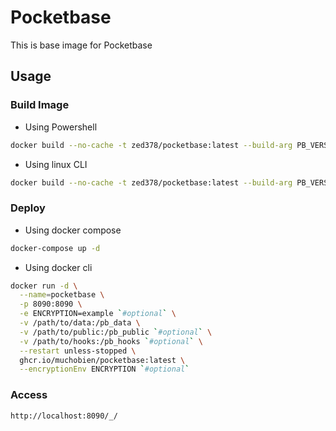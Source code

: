 # Pocketbase

This is base image for Pocketbase

## Usage

### Build Image

- Using Powershell

```bash
docker build --no-cache -t zed378/pocketbase:latest --build-arg PB_VERSION=$((Invoke-WebRequest -Uri "https://api.github.com/repos/pocketbase/pocketbase/releases/latest" | ConvertFrom-Json).tag_name.Substring(1)) .
```

- Using linux CLI

```bash
docker build --no-cache -t zed378/pocketbase:latest --build-arg PB_VERSION=$(wget -qO- https://api.github.com/repos/pocketbase/pocketbase/releases/latest | grep -o '"tag_name": "v.*"' | cut -d'"' -f4 | sed 's/^v//') .
```

### Deploy

- Using docker compose

```bash
docker-compose up -d
```

- Using docker cli

```bash
docker run -d \
  --name=pocketbase \
  -p 8090:8090 \
  -e ENCRYPTION=example `#optional` \
  -v /path/to/data:/pb_data \
  -v /path/to/public:/pb_public `#optional` \
  -v /path/to/hooks:/pb_hooks `#optional` \
  --restart unless-stopped \
  ghcr.io/muchobien/pocketbase:latest \
  --encryptionEnv ENCRYPTION `#optional`
```

### Access

```bash
http://localhost:8090/_/
```
